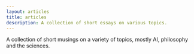 ```yaml
---
layout: articles
title: articles
description: A collection of short essays on various topics.
---
```


<p>A collection of short musings on a variety of topics, mostly AI, philosophy and the sciences.</p>
